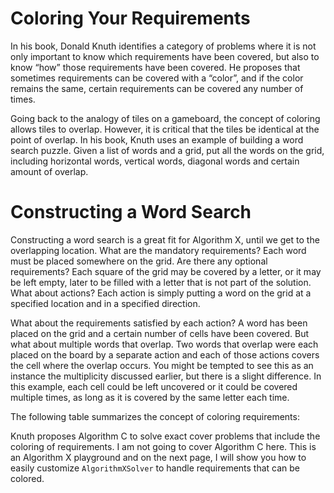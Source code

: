 # Coloring Your Requirements

In his book, Donald Knuth identifies a category of problems where it is not only important to know which requirements have been covered, but also to know “how” those requirements have been covered. He proposes that sometimes requirements can be covered with a “color”, and if the color remains the same, certain requirements can be covered any number of times.

Going back to the analogy of tiles on a gameboard, the concept of coloring allows tiles to overlap. However, it is critical that the tiles be identical at the point of overlap. In his book, Knuth uses an example of building a word search puzzle. Given a list of words and a grid, put all the words on the grid, including horizontal words, vertical words, diagonal words and certain amount of overlap.

# Constructing a Word Search

Constructing a word search is a great fit for Algorithm X, until we get to the overlapping location. What are the mandatory requirements? Each word must be placed somewhere on the grid. Are there any optional requirements? Each square of the grid may be covered by a letter, or it may be left empty, later to be filled with a letter that is not part of the solution. What about actions? Each action is simply putting a word on the grid at a specified location and in a specified direction.

What about the requirements satisfied by each action? A word has been placed on the grid and a certain number of cells have been covered. But what about multiple words that overlap. Two words that overlap were each placed on the board by a separate action and each of those actions covers the cell where the overlap occurs. You might be tempted to see this as an instance the multiplicity discussed earlier, but there is a slight difference. In this example, each cell could be left uncovered or it could be covered multiple times, as long as it is covered by the same letter each time.

The following table summarizes the concept of coloring requirements:


Knuth proposes Algorithm C to solve exact cover problems that include the coloring of requirements. I am not going to cover Algorithm C here. This is an Algorithm X playground and on the next page, I will show you how to easily customize `AlgorithmXSolver` to handle requirements that can be colored.
